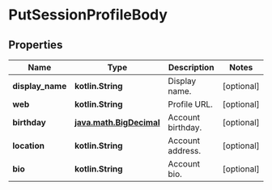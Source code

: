 
# PutSessionProfileBody

## Properties
Name | Type | Description | Notes
------------ | ------------- | ------------- | -------------
**display_name** | **kotlin.String** | Display name. |  [optional]
**web** | **kotlin.String** | Profile URL. |  [optional]
**birthday** | [**java.math.BigDecimal**](java.math.BigDecimal.md) | Account birthday. |  [optional]
**location** | **kotlin.String** | Account address. |  [optional]
**bio** | **kotlin.String** | Account bio. |  [optional]



